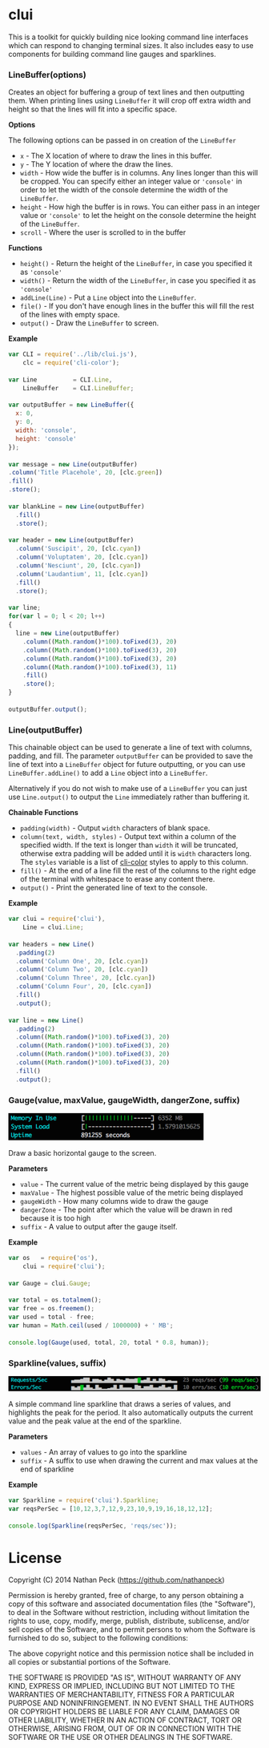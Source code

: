 clui
=============

This is a toolkit for quickly building nice looking command line interfaces which can respond to changing terminal sizes. It also includes easy to use components for building command line gauges and sparklines.

<a name="line-buffer"></a>
### LineBuffer(options)

Creates an object for buffering a group of text lines and then outputting them. When printing lines
using `LineBuffer` it will crop off extra width and height so that the lines will fit into a specific space.

__Options__

The following options can be passed in on creation of the `LineBuffer`

* `x` - The X location of where to draw the lines in this buffer.
* `y` - The Y location of where the draw the lines.
* `width` - How wide the buffer is in columns. Any lines longer than this will be cropped.
   You can specify either an integer value or `'console'` in order to let the width of the console
   determine the width of the `LineBuffer`.
* `height` - How high the buffer is in rows. You can either pass in an integer value or
  `'console'` to let the height on the console determine the height of the `LineBuffer`.
* `scroll` - Where the user is scrolled to in the buffer

__Functions__

* `height()` - Return the height of the `LineBuffer`, in case you specified it as `'console'`
* `width()` - Return the width of the `LineBuffer`, in case you specified it as `'console'`
* `addLine(Line)` - Put a `Line` object into the `LineBuffer`.
* `file()` - If you don't have enough lines in the buffer this will fill the rest of the lines
   with empty space.
* `output()` - Draw the `LineBuffer` to screen.

__Example__

```js
var CLI = require('../lib/clui.js'),
    clc = require('cli-color');

var Line          = CLI.Line,
    LineBuffer    = CLI.LineBuffer;

var outputBuffer = new LineBuffer({
  x: 0,
  y: 0,
  width: 'console',
  height: 'console'
});

var message = new Line(outputBuffer)
.column('Title Placehole', 20, [clc.green])
.fill()
.store();

var blankLine = new Line(outputBuffer)
  .fill()
  .store();

var header = new Line(outputBuffer)
  .column('Suscipit', 20, [clc.cyan])
  .column('Voluptatem', 20, [clc.cyan])
  .column('Nesciunt', 20, [clc.cyan])
  .column('Laudantium', 11, [clc.cyan])
  .fill()
  .store();

var line;
for(var l = 0; l < 20; l++)
{
  line = new Line(outputBuffer)
    .column((Math.random()*100).toFixed(3), 20)
    .column((Math.random()*100).toFixed(3), 20)
    .column((Math.random()*100).toFixed(3), 20)
    .column((Math.random()*100).toFixed(3), 11)
    .fill()
    .store();
}

outputBuffer.output();
```

<a name="line"></a>
### Line(outputBuffer)

This chainable object can be used to generate a line of text with columns, padding, and fill.
The parameter `outputBuffer` can be provided to save the line of text into a `LineBuffer` object for
future outputting, or you can use `LineBuffer.addLine()` to add a `Line` object into a `LineBuffer`.

Alternatively if you do not wish to make use of a `LineBuffer` you can just use `Line.output()` to
output the `Line` immediately rather than buffering it.

__Chainable Functions__

* `padding(width)` - Output `width` characters of blank space.
* `column(text, width, styles)` - Output text within a column of the specified width. If the
  text is longer than `width` it will be truncated, otherwise extra padding will be added
  until it is `width` characters long. The `styles` variable is a list of [cli-color](https://github.com/medikoo/cli-color) styles to apply to this column.
* `fill()` - At the end of a line fill the rest of the columns to the right edge of the
  terminal with whitespace to erase any content there.
* `output()` - Print the generated line of text to the console.

__Example__

```js
var clui = require('clui'),
    Line = clui.Line;

var headers = new Line()
  .padding(2)
  .column('Column One', 20, [clc.cyan])
  .column('Column Two', 20, [clc.cyan])
  .column('Column Three', 20, [clc.cyan])
  .column('Column Four', 20, [clc.cyan])
  .fill()
  .output();

var line = new Line()
  .padding(2)
  .column((Math.random()*100).toFixed(3), 20)
  .column((Math.random()*100).toFixed(3), 20)
  .column((Math.random()*100).toFixed(3), 20)
  .column((Math.random()*100).toFixed(3), 20)
  .fill()
  .output();
```

<a name="gauge"></a>
### Gauge(value, maxValue, gaugeWidth, dangerZone, suffix)

![Picture of two gauges](docs/gauges.png)

Draw a basic horizontal gauge to the screen.

__Parameters__

* `value` - The current value of the metric being displayed by this gauge
* `maxValue` - The highest possible value of the metric being displayed
* `gaugeWidth` - How many columns wide to draw the gauge
* `dangerZone` - The point after which the value will be drawn in red because it is too high
* `suffix` - A value to output after the gauge itself.

__Example__

```js
var os   = require('os'),
    clui = require('clui');

var Gauge = clui.Gauge;

var total = os.totalmem();
var free = os.freemem();
var used = total - free;
var human = Math.ceil(used / 1000000) + ' MB';

console.log(Gauge(used, total, 20, total * 0.8, human));
```

<a name="sparkline"></a>
### Sparkline(values, suffix)

![Picture of two sparklines](docs/sparklines.png)

A simple command line sparkline that draws a series of values, and highlights the peak for the period.
It also automatically outputs the current value and the peak value at the end of the sparkline.

__Parameters__

* `values` - An array of values to go into the sparkline
* `suffix` - A suffix to use when drawing the current and max values at the end of sparkline

__Example__

```js
var Sparkline = require('clui').Sparkline;
var reqsPerSec = [10,12,3,7,12,9,23,10,9,19,16,18,12,12];

console.log(Sparkline(reqsPerSec, 'reqs/sec'));
```

License
=======

Copyright (C) 2014 Nathan Peck (https://github.com/nathanpeck)

Permission is hereby granted, free of charge, to any person obtaining a copy
of this software and associated documentation files (the "Software"), to deal
in the Software without restriction, including without limitation the rights
to use, copy, modify, merge, publish, distribute, sublicense, and/or sell
copies of the Software, and to permit persons to whom the Software is
furnished to do so, subject to the following conditions:

The above copyright notice and this permission notice shall be included in
all copies or substantial portions of the Software.

THE SOFTWARE IS PROVIDED "AS IS", WITHOUT WARRANTY OF ANY KIND, EXPRESS OR
IMPLIED, INCLUDING BUT NOT LIMITED TO THE WARRANTIES OF MERCHANTABILITY,
FITNESS FOR A PARTICULAR PURPOSE AND NONINFRINGEMENT. IN NO EVENT SHALL THE
AUTHORS OR COPYRIGHT HOLDERS BE LIABLE FOR ANY CLAIM, DAMAGES OR OTHER
LIABILITY, WHETHER IN AN ACTION OF CONTRACT, TORT OR OTHERWISE, ARISING FROM,
OUT OF OR IN CONNECTION WITH THE SOFTWARE OR THE USE OR OTHER DEALINGS IN
THE SOFTWARE.
